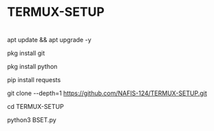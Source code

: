 # TERMUX-SETUP

#
apt update && apt upgrade -y

pkg install git

pkg install python

pip install requests

git clone --depth=1 https://github.com/NAFIS-124/TERMUX-SETUP.git

cd TERMUX-SETUP

python3 BSET.py

